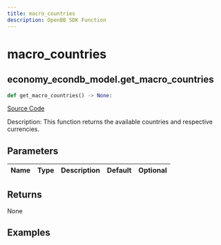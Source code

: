 ```yaml
---
title: macro_countries
description: OpenBB SDK Function
---
```


# macro_countries

## economy_econdb_model.get_macro_countries

```python title='openbb_terminal/economy/econdb_model.py'
def get_macro_countries() -> None:
```
[Source Code](https://github.com/OpenBB-finance/OpenBBTerminal/tree/main/openbb_terminal/economy/econdb_model.py#L637)

Description: This function returns the available countries and respective currencies.

## Parameters

| Name | Type | Description | Default | Optional |
| ---- | ---- | ----------- | ------- | -------- |

## Returns

None

## Examples

